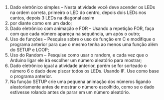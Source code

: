 1. Dado eletrônico simples – Nesta atividade você deve acender os LEDs na ordem correta, primeiro o LED do centro, depois dois LEDs nos cantos, depois 3 LEDs na diagonal assim 
2. por diante como em um dado;
3. Dado eletrônico com animação e FOR – Usando a repetição FOR, faça com que cada número apareça na sequência, um após o outro;
4. Uso de funções – Pesquise sobre o uso de função em C e modifique o programa anterior para que o mesmo tenha ao menos uma função além do SETUP e LOOP;
5. Uso do Random – Pesquise como usar o random, e cada vez que o Arduino ligar ele irá escolher um número aleatório para mostrar; 
6. Dado eletrônico igual a atividade anterior, porém se for sorteado o número 6 o dado deve piscar todos os LEDs. Usando IF. Use como base o programa anterior.
7. Na função SETUP crie uma pequena animação dos números ligando aleatoriamente antes de mostrar o número escolhido, como se o dado estivesse rolando antes de parar em um número aleatório.
